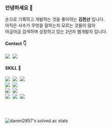### 안녕하세요 :raising_hand:

손으로 기록하고 개발하는 것을 좋아하는 <strong>김현선</strong> 입니다.  
아직은 사수가 무엇을 말하는지 모르는 것들이 많아  
야금야금 검색하며 성장하고 있는 2년차 웹개발자 입니다.

#### Contact :point_down:
<a href="https://medium.com/gdana"><img src="https://img.shields.io/badge/Medium-000000?style=flat-square&logo=Medium&logoColor=white"/></a>&nbsp;
<a href="gdanaaat@gmail.com"><img src="https://img.shields.io/badge/Gmail-EA4335?style=flat-square&logo=Gmail&logoColor=white"/></a>&nbsp;

#### SKILL :seedling:
<img src="https://img.shields.io/badge/HTML5-E34F26?style=flat-square&logo=HTML5&logoColor=white"/>&nbsp;
<img src="https://img.shields.io/badge/CSS3-1572B6?style=flat-square&logo=CSS3&logoColor=white"/>&nbsp;
<img src="https://img.shields.io/badge/JavaScript-F7DF1E?style=flat-square&logo=JavaScript&logoColor=white"/>&nbsp;
<br>
<img src="https://img.shields.io/badge/Java-007396?style=flat-square&logo=Java&logoColor=white"/>&nbsp;
<img src="https://img.shields.io/badge/Spring-6DB33F?style=flat-square&logo=Spring&logoColor=white"/>&nbsp;
<br>
<img src="https://img.shields.io/badge/Oracle-F80000?style=flat-square&logo=Oracle&logoColor=white"/>&nbsp;
<img src="https://img.shields.io/badge/MySQL-4479A1?style=flat-square&logo=MySQL&logoColor=white"/>&nbsp;
<br>
<img src="https://img.shields.io/badge/Git-F05032?style=flat-square&logo=Git&logoColor=white"/>&nbsp;
<img src="https://img.shields.io/badge/Windows-0078D6?style=flat-square&logo=Windows&logoColor=white"/>&nbsp;
<img src="https://img.shields.io/badge/Linux-FCC624?style=flat-square&logo=Linux&logoColor=black"/>&nbsp;

<br>

## 
![danmi2857's solved.ac stats](https://github-readme-solvedac.hyp3rflow.vercel.app/api/?handle=danmi2857)
